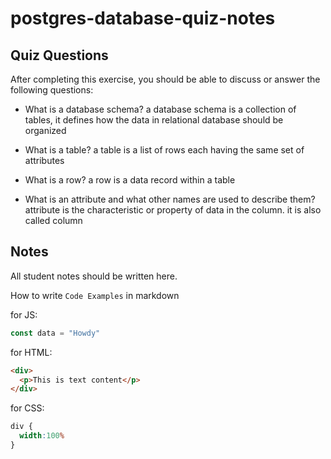 # postgres-database-quiz-notes

## Quiz Questions

After completing this exercise, you should be able to discuss or answer the following questions:

- What is a database schema?
a database schema is a collection of tables, it defines how the data in relational database should be organized

- What is a table?
a table is a list of rows each having the same set of attributes

- What is a row?
a row is a data record within a table

- What is an attribute and what other names are used to describe them?
attribute is the characteristic or property of data in the column. it is also called column

## Notes

All student notes should be written here.


How to write `Code Examples` in markdown

for JS:
```javascript
const data = "Howdy"
```

for HTML:
```html
<div>
  <p>This is text content</p>
</div>
```

for CSS:
```css
div {
  width:100%
}
```
